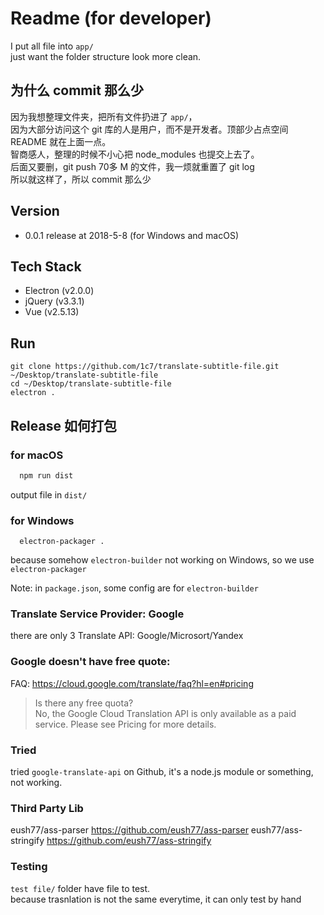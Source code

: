 # Readme (for developer)
I put all file into `app/`   
just want the folder structure look more clean.   


## 为什么 commit 那么少
因为我想整理文件夹，把所有文件扔进了 `app/`，     
因为大部分访问这个 git 库的人是用户，而不是开发者。顶部少占点空间 README 就在上面一点。      
智商感人，整理的时候不小心把 node_modules 也提交上去了。        
后面又要删，git push 70多 M 的文件，我一烦就重置了 git log      
所以就这样了，所以 commit 那么少     

## Version
* 0.0.1 release at 2018-5-8 (for Windows and macOS)

## Tech Stack
* Electron (v2.0.0)
* jQuery (v3.3.1)
* Vue (v2.5.13)

## Run
```
git clone https://github.com/1c7/translate-subtitle-file.git ~/Desktop/translate-subtitle-file
cd ~/Desktop/translate-subtitle-file
electron .
```

## Release 如何打包
### for macOS      
```bash
  npm run dist
```
output file in `dist/`        

### for Windows
```
  electron-packager .
```
because somehow `electron-builder` not working on Windows, so we use `electron-packager`

Note: in `package.json`, some config are for `electron-builder`


### Translate Service Provider: Google
there are only 3 Translate API: Google/Microsort/Yandex

### Google doesn't have free quote:
FAQ: https://cloud.google.com/translate/faq?hl=en#pricing
> Is there any free quota?         
> No, the Google Cloud Translation API is only available as a paid service. Please see Pricing for more details.

### Tried
tried `google-translate-api` on Github, it's a node.js module or something, not working.      

### Third Party Lib
eush77/ass-parser    https://github.com/eush77/ass-parser
eush77/ass-stringify https://github.com/eush77/ass-stringify

### Testing
`test file/` folder have file to test.         
because trasnlation is not the same everytime, it can only test by hand         
